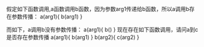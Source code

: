 假定如下函数调用,a函数调用b函数，因为参数arg1传递给b函数，所以a调用b存在参数传播：
a(arg1){
  b(arg1)
}

而如下，a调用b没有参数传播：
a(arg1){
  b()
}
现在存在如下函数调用，请问a到c是否存在参数传播
a(arg1){
  b(arg1)
}
b(arg2){
  c(arg2)
}
